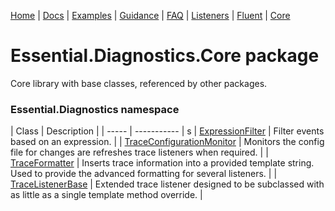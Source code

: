 [Home](../ReadMe.md) | [Docs](ReadMe.md) | [Examples](Examples.md) | [Guidance](Guidance.md) | [FAQ](FAQ.md) | [Listeners](Trace-Listeners.md) | [Fluent](Essential-Diagnostics-Fluent.md) | [Core](Essential-Diagnostics-Core.md)

# Essential.Diagnostics.Core package

Core library with base classes, referenced by other packages.

### Essential.Diagnostics namespace

| Class | Description |
| ----- | ----------- |                                                     s
| [ExpressionFilter](reference/ExpressionFilter.md) | Filter events based on an expression. |
| [TraceConfigurationMonitor](reference/TraceConfigurationMonitor.md) | Monitors the config file for changes are refreshes trace listeners when required. |
| [TraceFormatter](reference/TraceFormatter.md) | Inserts trace information into a provided template string. Used to provide the advanced formatting for several listeners. |
| [TraceListenerBase](reference/TraceListenerBase.md) | Extended trace listener designed to be subclassed with as little as a single template method override. |
